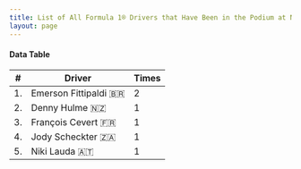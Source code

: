 ```yaml
---
title: List of All Formula 1® Drivers that Have Been in the Podium at Nivelles-Baulers
layout: page
---
```


<canvas id="chart" width="400" height="180"></canvas>
<script>
var data = {
    "datasets": [
        {
            "backgroundColor": "#f3a935",
            "borderColor": "#f68639",
            "borderWidth": 1,
            "data": [
                2.0,
                1.0,
                1.0,
                1.0,
                1.0
            ],
            "label": "Times"
        }
    ],
    "labels": [
        "Emerson Fittipaldi 🇧🇷",
        "Denny Hulme 🇳🇿",
        "François Cevert 🇫🇷",
        "Jody Scheckter 🇿🇦",
        "Niki Lauda 🇦🇹"
    ]
};
var options = {
  legend: {
    display: false
  },
  scales: {
    xAxes: [{
      ticks: {
        beginAtZero: true,
        maxRotation: 180
      }
    }],
    yAxes: [{
      ticks: {
        beginAtZero: true
      }
    }]
  }
};
new Chart("chart", {
    data: data,
    type: 'bar',
    options: options
});
</script>



#### Data Table

| # | Driver | Times |
|--|--|--|
| 1. | Emerson Fittipaldi 🇧🇷 | 2 |
| 2. | Denny Hulme 🇳🇿 | 1 |
| 3. | François Cevert 🇫🇷 | 1 |
| 4. | Jody Scheckter 🇿🇦 | 1 |
| 5. | Niki Lauda 🇦🇹 | 1 |
